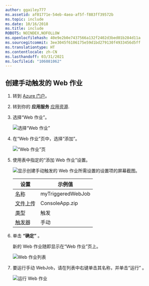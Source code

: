 ```yaml
---
author: ggailey777
ms.assetid: af01771e-54eb-4aea-af5f-f883ff39572b
ms.topic: include
ms.date: 10/16/2018
ms.title: include
ROBOTS: NOINDEX,NOFOLLOW
ms.openlocfilehash: 40e9e2b0e7437566a132f2402d3bed01b284d11a
ms.sourcegitcommit: 3ee3045f6106175e59d1bd279130f4933456d5ff
ms.translationtype: HT
ms.contentlocale: zh-CN
ms.lasthandoff: 03/31/2021
ms.locfileid: "106081062"
---
```

## <a name="create-a-manually-triggered-webjob"></a><a name="CreateOnDemand"></a>创建手动触发的 Web 作业

1. 转到 [Azure 门户](https://portal.azure.com)。
1. 转到你的 **应用服务** <abbr title="应用资源可以是 Web 应用、API 应用或移动应用。">应用资源</abbr>.
1. 选择“Web 作业”。

    ![选择“Web 作业”](../media/web-sites-create-web-jobs/select-webjobs.png)

2. 在“Web 作业”页中，选择“添加”。 

   ![“Web 作业”页](../media/web-sites-create-web-jobs/wjblade.png)

3. 使用表中指定的“添加 Web 作业”设置。

    ![显示创建手动触发的 Web 作业所需设置的设置项的屏幕截图。](../media/web-sites-create-web-jobs/addwjtriggered.png)
    
    | 设置      | 示例值   | 
    | ------------ | ----------------- | 
   | <abbr title="在应用服务应用中唯一的名称。 必须以字母或数字开头，且不能包含除 `-` 和 `_` 以外的特殊字符。">名称</abbr> | myTriggeredWebJob | 
    | <abbr title="一个 *.zip* 文件，其中包含可执行文件或脚本文件，以及运行程序或脚本所需的所有支持文件。">文件上传</abbr> | ConsoleApp.zip |
    | <abbr title="类型包括“连续”、“触发”。">类型</abbr> | 触发 | 
    | <abbr title="类型包括“计划”或“手动”">触发器</a> | 手动 | 

4. 单击 **“确定”** 。 

   新的 Web 作业随即显示在“Web 作业”页上。

   ![Web 作业列表](../media/web-sites-create-web-jobs/listallwebjobs.png)

7. 要运行手动 WebJob，请在列表中右键单击其名称，并单击“运行” 。
   
    ![运行 Web 作业](../media/web-sites-create-web-jobs/runondemand.png)

